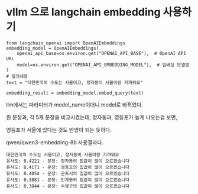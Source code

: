 # vllm 으로 langchain embedding 사용하기

```
from langchain_openai import OpenAIEmbeddings
embedding_model = OpenAIEmbeddings(
    openai_api_base=os.environ.get("OPENAI_API_BASE"),  # OpenAI API URL
    model=os.environ.get("OPENAI_API_EMBEDDING_MODEL"),  # 임베딩 모델명
)
# 질의내용
text = "대한민국의 수도는 서울이고, 정자동이 서울이랑 가까워요"

embedding_result = embedding_model.embed_query(text)

```

llm에서는 파라미터가 model_name이더니 model로 바뀌었다.

원 문장과, 각 5개 문장을 비교시켰는데, 정자동과, 영등포가 높게 나오는걸 보면,

영등포가 서울에 있다는 것도 반영이 되는 듯하다.

qwen/qwen3-embedding-8b 사용결과다.

```
대한민국의 수도는 서울이고, 정자동이 서울이랑 가까워요
유사도: 0.4221 - 문장: 정자동의 집값이 많이 오르겠습니다
유사도: 0.4171 - 문장: 영등포의 집값이 많이 오르겠습니다
유사도: 0.4054 - 문장: 군포시의 집값이 많이 오르겠습니다
유사도: 0.3881 - 문장: 인계동의 집값이 많이 오르겠습니다
유사도: 0.3844 - 문장: 수영구의 집값이 많이 오르겠습니다

```



